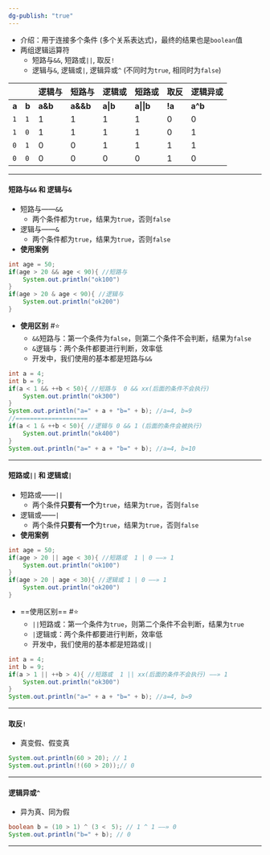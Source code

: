 ```yaml
---
dg-publish: "true"
---
```

- 介绍：用于连接多个条件 (多个关系表达式)，最终的结果也是`boolean`值
- 两组逻辑运算符
	- 短路与`&&`, 短路或`||`, 取反`!`
	- 逻辑与`&`, 逻辑或`|`, 逻辑异或`^` (不同时为`true`, 相同时为`false`)

|       |       | 逻辑与     | 短路与      | 逻辑或      | 短路或        | 取反     | 逻辑异或    |
| ----- | ----- | ------- | -------- | -------- | ---------- | ------ | ------- |
| **a** | **b** | **a&b** | **a&&b** | **a\|b** | **a\|\|b** | **!a** | **a^b** |
| `1`   | `1`   | 1       | 1        | 1        | 1          | 0      | 0       |
| `1`   | `0`   | 1       | 1        | 1        | 1          | 0      | 1       |
| `0`   | `1`   | 0       | 0        | 1        | 1          | 1      | 1       |
| `0`   | `0`   | 0       | 0        | 0        | 0          | 1      | 0       |

---
#### 短路与`&&` 和 逻辑与`&`
- 短路与——`&&`
	- 两个条件都为`true`，结果为`true`，否则`false`
- 逻辑与——`&`
	- 两个条件都为`true`，结果为`true`，否则`false`
- **使用案例**
```java
int age = 50;
if(age > 20 && age < 90){ //短路与
	System.out.println("ok100")
}
if(age > 20 & age < 90){ //逻辑与
	System.out.println("ok200")
}
```
- **使用区别** #⭐️ 
	- `&&`短路与：第一个条件为`false`，则第二个条件不会判断，结果为`false`
	- `&`逻辑与：两个条件都要进行判断，效率低
	- 开发中，我们使用的基本都是短路与`&&`
```java
int a = 4;
int b = 9;
if(a < 1 && ++b < 50){ //短路与  0 && xx(后面的条件不会执行)
	System.out.println("ok300")
}
System.out.println("a=" + a + "b=" + b); //a=4, b=9
//====================
if(a < 1 & ++b < 50){ //逻辑与 0 && 1 (后面的条件会被执行)
	System.out.println("ok400")
}
System.out.println("a=" + a + "b=" + b); //a=4, b=10
```
---
#### 短路或`||` 和 逻辑或`|`
- 短路或——`||`
	- 两个条件**只要有一个**为`true`，结果为`true`，否则`false`
- 逻辑或——`|`
	- 两个条件**只要有一个**为`true`，结果为`true`，否则`false` 
- **使用案例**
```java
int age = 50;
if(age > 20 || age < 30){ //短路或  1 | 0 ——» 1
	System.out.println("ok100")
}
if(age > 20 | age < 30){ //逻辑或 1 | 0 ——» 1
	System.out.println("ok200")
}
```
- ==使用区别== #⭐️ 
	- `||`短路或：第一个条件为`true`，则第二个条件不会判断，结果为`true`
	- `|`逻辑或：两个条件都要进行判断，效率低
	- 开发中，我们使用的基本都是短路或`||`
```java
int a = 4;
int b = 9;
if(a > 1 || ++b > 4){ //短路或  1 || xx(后面的条件不会执行) ——» 1
	System.out.println("ok300")
}
System.out.println("a=" + a + "b=" + b); //a=4, b=9
```
---
#### 取反`!`
- 真变假、假变真
```java
System.out.println(60 > 20); // 1
System.out.println(!(60 > 20));// 0
```
---
#### 逻辑异或`^`
- 异为真、同为假
```java
boolean b = (10 > 1) ^ (3 <　5); // 1 ^ 1 ——» 0
System.out.println("b=" + b); // 0
```
---
